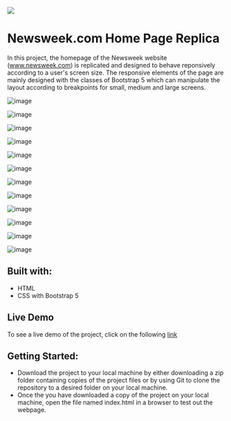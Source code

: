 
![](https://img.shields.io/badge/Microverse-blueviolet)

# Newsweek.com Home Page Replica

In this project, the homepage of the Newsweek website (www.newsweek.com) is replicated and designed to behave reponsively according to a user's screen size. The responsive elements of the page are mainly designed with the classes of Bootstrap 5 which can manipulate the layout according to breakpoints for small, medium and large screens.

![image](https://user-images.githubusercontent.com/70488620/114198450-52f9b880-9921-11eb-83a6-d13b0299cb90.png)

![image](https://user-images.githubusercontent.com/70488620/114198522-6c9b0000-9921-11eb-9860-67ba1890d8d2.png)

![image](https://user-images.githubusercontent.com/70488620/114198673-95bb9080-9921-11eb-9462-5c5afd40d3ac.png)

![image](https://user-images.githubusercontent.com/70488620/114198814-bf74b780-9921-11eb-9a07-4c5487eacc62.png)

![image](https://user-images.githubusercontent.com/70488620/114199068-f8ad2780-9921-11eb-9f60-a9b3bcd2b3a8.png)

![image](https://user-images.githubusercontent.com/70488620/114199232-1aa6aa00-9922-11eb-901a-e8bdc1ad753e.png)

![image](https://user-images.githubusercontent.com/70488620/114199448-504b9300-9922-11eb-8b07-c23e11dc3598.png)

![image](https://user-images.githubusercontent.com/70488620/114200156-eb446d00-9922-11eb-9739-f52f07719c71.png)

![image](https://user-images.githubusercontent.com/70488620/114200402-2e064500-9923-11eb-856d-d873b158bbb4.png)

![image](https://user-images.githubusercontent.com/70488620/114200565-555d1200-9923-11eb-9f48-e987096b5b6d.png)

![image](https://user-images.githubusercontent.com/70488620/114200696-745ba400-9923-11eb-9aac-af75355fd3e7.png)

![image](https://user-images.githubusercontent.com/70488620/114200840-9523f980-9923-11eb-9cf3-74d0b307163e.png)

## Built with:

- HTML
- CSS with Bootstrap 5

## Live Demo

To see a live demo of the project, click on the following [link](https://yuvrajm108.github.io/Newsweek-replica/)

## Getting Started:

- Download the project to your local machine by either downloading a zip folder containing copies of the project files or by using Git to clone the repository to a desired folder on your local machine.
- Once the you have downloaded a copy of the project on your local machine, open the file named index.html in a browser to test out the webpage.


